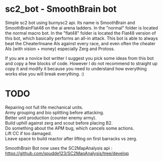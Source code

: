 # sc2_bot - SmoothBrain bot

Simple sc2 bot using burnysc2 api.
Its name is SmoothBrain and SmoothBrainFlat48 on the ai arena ladders.
In the "normal" folder is located the normal macro bot. In the "flat48" folder is located the Flat48 version of this bot, which basically performs an all-in attack.
This bot is able to always beat the CheaterInsane AIs against every race, and even often the cheater AIs (with vision + money) especially Zerg and Protoss.

If you are a novice bot writter I suggest you pick some ideas from this bot and copy a few blocks of code. However I do not recommend to straight up copy it and modify it because you need to understand how everything works else you will break everything. :)

# TODO

Repairing not full life mechanical units.<br/>
Army grouping and bio splitting before attacking.<br/>
Better unit production (counter enemy army).<br/>
Build uphill against zerg and scout before placing B2.<br/>
Do something about the APM bug, which cancels some actions.<br/>
Lift CC if too damaged.<br/>
Leave space to build reactor after lifting on first barracks vs zerg.<br/>

SmoothBrain Bot now uses the SC2MapAnalysis api : https://github.com/spudde123/SC2MapAnalysis/tree/develop